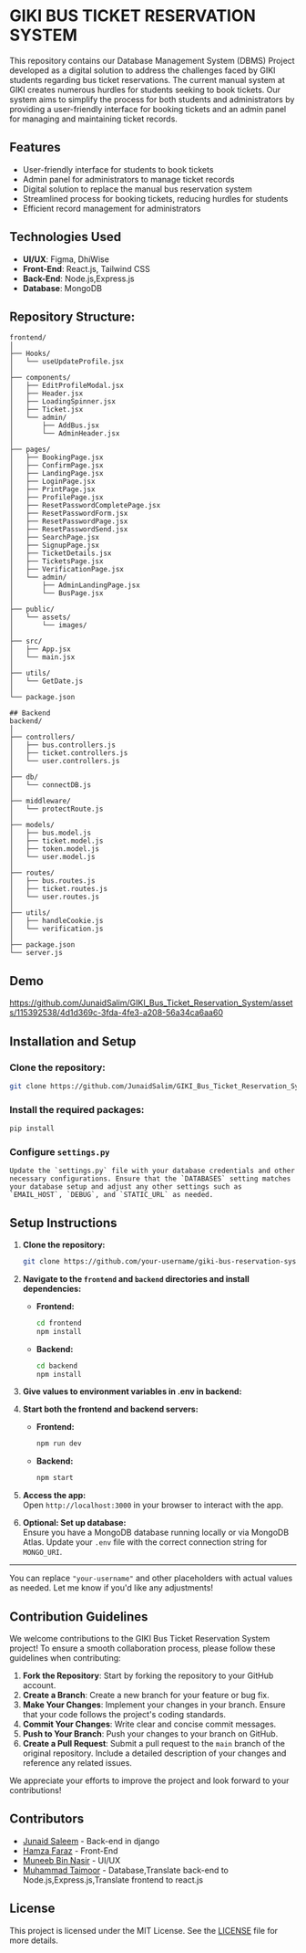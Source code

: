 # GIKI BUS TICKET RESERVATION SYSTEM
This repository contains our Database Management System (DBMS) Project developed as a digital solution to address the challenges faced by GIKI students regarding bus ticket reservations. The current manual system at GIKI creates numerous hurdles for students seeking to book tickets. Our system aims to simplify the process for both students and administrators by providing a user-friendly interface for booking tickets and an admin panel for managing and maintaining ticket records.

## Features
- User-friendly interface for students to book tickets
- Admin panel for administrators to manage ticket records
- Digital solution to replace the manual bus reservation system
- Streamlined process for booking tickets, reducing hurdles for students
- Efficient record management for administrators

## Technologies Used
- **UI/UX**: Figma, DhiWise<br>
- **Front-End**: React.js, Tailwind CSS<br>
- **Back-End**: Node.js,Express.js<br>
- **Database**: MongoDB<br>
 
## Repository Structure:
```
frontend/
│
├── Hooks/
│   └── useUpdateProfile.jsx
│
├── components/
│   ├── EditProfileModal.jsx
│   ├── Header.jsx
│   ├── LoadingSpinner.jsx
│   ├── Ticket.jsx
│   └── admin/
│       ├── AddBus.jsx
│       └── AdminHeader.jsx
│
├── pages/
│   ├── BookingPage.jsx
│   ├── ConfirmPage.jsx
│   ├── LandingPage.jsx
│   ├── LoginPage.jsx
│   ├── PrintPage.jsx
│   ├── ProfilePage.jsx
│   ├── ResetPasswordCompletePage.jsx
│   ├── ResetPasswordForm.jsx
│   ├── ResetPasswordPage.jsx
│   ├── ResetPasswordSend.jsx
│   ├── SearchPage.jsx
│   ├── SignupPage.jsx
│   ├── TicketDetails.jsx
│   ├── TicketsPage.jsx
│   ├── VerificationPage.jsx
│   └── admin/
│       ├── AdminLandingPage.jsx
│       └── BusPage.jsx
│
├── public/
│   └── assets/
│       └── images/
│
├── src/
│   ├── App.jsx
│   └── main.jsx
│
├── utils/
│   └── GetDate.js
│
└── package.json

## Backend
backend/
│
├── controllers/
│   ├── bus.controllers.js
│   ├── ticket.controllers.js
│   └── user.controllers.js
│
├── db/
│   └── connectDB.js
│
├── middleware/
│   └── protectRoute.js
│
├── models/
│   ├── bus.model.js
│   ├── ticket.model.js
│   ├── token.model.js
│   └── user.model.js
│
├── routes/
│   ├── bus.routes.js
│   ├── ticket.routes.js
│   └── user.routes.js
│
├── utils/
│   ├── handleCookie.js
│   └── verification.js
│
├── package.json
└── server.js

```

## Demo

https://github.com/JunaidSalim/GIKI_Bus_Ticket_Reservation_System/assets/115392538/4d1d369c-3fda-4fe3-a208-56a34ca6aa60


## Installation and Setup

  ### Clone the repository:
  ```bash
  git clone https://github.com/JunaidSalim/GIKI_Bus_Ticket_Reservation_System.git
  ```
  
  ### Install the required packages:
  ```bash
  pip install 
  ```
  ### Configure `settings.py`
    Update the `settings.py` file with your database credentials and other necessary configurations. Ensure that the `DATABASES` setting matches your database setup and adjust any other settings such as `EMAIL_HOST`, `DEBUG`, and `STATIC_URL` as needed.

## Setup Instructions

1. **Clone the repository:**
   ```bash
   git clone https://github.com/your-username/giki-bus-reservation-system.git
   ```

2. **Navigate to the `frontend` and `backend` directories and install dependencies:**

   - **Frontend:**
     ```bash
     cd frontend
     npm install
     ```

   - **Backend:**
     ```bash
     cd backend
     npm install
     ```

3. **Give values to environment variables in .env in backend:**

4. **Start both the frontend and backend servers:**

   - **Frontend:**
     ```bash
     npm run dev
     ```

   - **Backend:**
     ```bash
     npm start
     ```

5. **Access the app:**  
   Open `http://localhost:3000` in your browser to interact with the app.

6. **Optional: Set up database:**  
   Ensure you have a MongoDB database running locally or via MongoDB Atlas. Update your `.env` file with the correct connection string for `MONGO_URI`.

---

You can replace `"your-username"` and other placeholders with actual values as needed. Let me know if you'd like any adjustments!

## Contribution Guidelines

We welcome contributions to the GIKI Bus Ticket Reservation System project! To ensure a smooth collaboration process, please follow these guidelines when contributing:

1. **Fork the Repository**: Start by forking the repository to your GitHub account.
2. **Create a Branch**: Create a new branch for your feature or bug fix.
3. **Make Your Changes**: Implement your changes in your branch. Ensure that your code follows the project's coding standards.
4. **Commit Your Changes**: Write clear and concise commit messages.
5. **Push to Your Branch**: Push your changes to your branch on GitHub.
6. **Create a Pull Request**: Submit a pull request to the `main` branch of the original repository. Include a detailed description of your changes and reference any related issues.

We appreciate your efforts to improve the project and look forward to your contributions!

## Contributors

- [Junaid Saleem](https://github.com/JunaidSalim) - Back-end in django
- [Hamza Faraz](https://github.com/hamzafaraz1821) - Front-End
- [Muneeb Bin Nasir](https://github.com/JMSNM) - UI/UX
- [Muhammad Taimoor](https://github.com/taimoorgiki) - Database,Translate back-end to Node.js,Express.js,Translate frontend to react.js


## License

This project is licensed under the MIT License. See the [LICENSE](LICENSE) file for more details.




